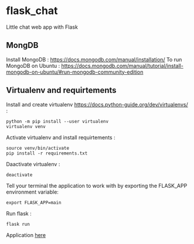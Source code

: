 # flask_chat
Little chat web app with Flask

## MongDB
Install MongoDB : https://docs.mongodb.com/manual/installation/
To run MongoDB on Ubuntu : https://docs.mongodb.com/manual/tutorial/install-mongodb-on-ubuntu/#run-mongodb-community-edition

## Virtualenv and requirtements
Install and create virtualenv 
https://docs.python-guide.org/dev/virtualenvs/ : 
```
python -m pip install --user virtualenv
virtualenv venv
```
Activate virtualenv and install requirtements : 
```
source venv/bin/activate
pip install -r requirements.txt
```

Daactivate virtualenv : 
```
deactivate
```

Tell your terminal the application to work with by exporting the FLASK_APP environment variable:
```
export FLASK_APP=main
```

Run flask : 
```
flask run
```
Application [here](http://127.0.0.1:5000)
